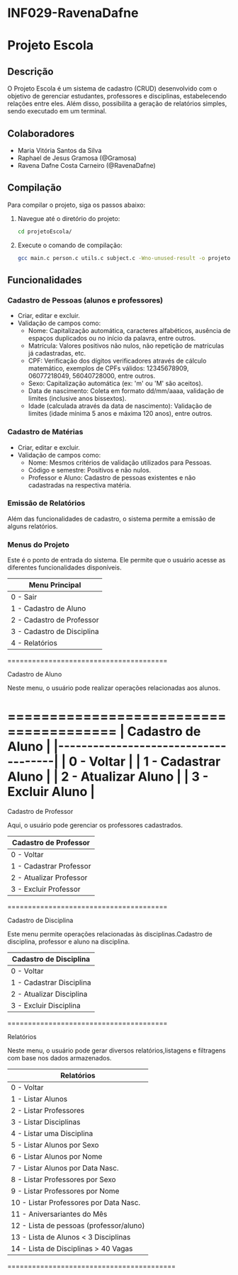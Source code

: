 # INF029-RavenaDafne

# Projeto Escola

## Descrição

O Projeto Escola é um sistema de cadastro (CRUD) desenvolvido com o objetivo de gerenciar estudantes, professores e disciplinas, estabelecendo relações entre eles. Além disso, possibilita a geração de relatórios simples, sendo executado em um terminal.

## Colaboradores

- Maria Vitória Santos da Silva
- Raphael de Jesus Gramosa (@Gramosa)
- Ravena Dafne Costa Carneiro (@RavenaDafne)

## Compilação

Para compilar o projeto, siga os passos abaixo:

1. Navegue até o diretório do projeto:

    ```bash
    cd projetoEscola/
    ```

2. Execute o comando de compilação:

    ```bash
    gcc main.c person.c utils.c subject.c -Wno-unused-result -o projeto && ./projeto
    ```

## Funcionalidades

### Cadastro de Pessoas (alunos e professores)

- Criar, editar e excluir.
- Validação de campos como:
  - Nome: Capitalização automática, caracteres alfabéticos, ausência de espaços duplicados ou no início da palavra, entre outros.
  - Matrícula: Valores positivos não nulos, não repetição de matrículas já cadastradas, etc.
  - CPF: Verificação dos dígitos verificadores através de cálculo matemático, exemplos de CPFs válidos: 12345678909, 06077218049, 56040728000, entre outros.
  - Sexo: Capitalização automática (ex: 'm' ou 'M' são aceitos).
  - Data de nascimento: Coleta em formato dd/mm/aaaa, validação de limites (inclusive anos bissextos).
  - Idade (calculada através da data de nascimento): Validação de limites (idade mínima 5 anos e máxima 120 anos), entre outros.

### Cadastro de Matérias

- Criar, editar e excluir.
- Validação de campos como:
  - Nome: Mesmos critérios de validação utilizados para Pessoas.
  - Código e semestre: Positivos e não nulos.
  - Professor e Aluno: Cadastro de pessoas existentes e não cadastradas na respectiva matéria.

### Emissão de Relatórios

Além das funcionalidades de cadastro, o sistema permite a emissão de alguns relatórios.

###                                     Menus do Projeto 

Este é o ponto de entrada do sistema. Ele permite que o usuário acesse as diferentes funcionalidades disponíveis.

|             Menu Principal          |
|-------------------------------------|
|  0 - Sair                           |
|  1 - Cadastro de Aluno              |
|  2 - Cadastro de Professor          |
|  3 - Cadastro de Disciplina         |
|  4 - Relatórios                     |
=======================================

Cadastro de Aluno

Neste menu, o usuário pode realizar operações relacionadas aos alunos.

=======================================
|        Cadastro de Aluno            |
|-------------------------------------|
|  0 - Voltar                         |
|  1 - Cadastrar Aluno                |
|  2 - Atualizar Aluno                |
|  3 - Excluir Aluno                  |
=======================================

Cadastro de Professor

Aqui, o usuário pode gerenciar os professores cadastrados.


|       Cadastro de Professor         |
|-------------------------------------|
|  0 - Voltar                         |
|  1 - Cadastrar Professor            |
|  2 - Atualizar Professor            |
|  3 - Excluir Professor              |
=======================================


Cadastro de Disciplina

Este menu permite operações relacionadas às disciplinas.Cadastro de disciplina, professor e aluno na disciplina.

|      Cadastro de Disciplina         |
|-------------------------------------|
|  0 - Voltar                         |
|  1 - Cadastrar Disciplina           |
|  2 - Atualizar Disciplina           |
|  3 - Excluir Disciplina             |
=======================================


Relatórios

Neste menu, o usuário pode gerar diversos relatórios,listagens e filtragens com base nos dados armazenados.

|             Relatórios                 |
|----------------------------------------|
|  0 - Voltar                            |
|  1 - Listar Alunos                     |
|  2 - Listar Professores                |
|  3 - Listar Disciplinas                |
|  4 - Listar uma Disciplina             |
|  5 - Listar Alunos por Sexo            |
|  6 - Listar Alunos por Nome            |
|  7 - Listar Alunos por Data Nasc.      |
|  8 - Listar Professores por Sexo       |
|  9 - Listar Professores por Nome       |
| 10 - Listar Professores por Data Nasc. |
| 11 - Aniversariantes do Mês            |
| 12 - Lista de pessoas (professor/aluno)|
| 13 - Lista de Alunos < 3 Disciplinas   | 
| 14 - Lista de Disciplinas > 40 Vagas   |
=========================================
